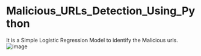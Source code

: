 # Malicious_URLs_Detection_Using_Python
It is a Simple Logistic Regression Model to identify the Malicious urls.
![image](https://github.com/cyber-suvash/Malicious_URL_Detection_Using_Logistic_Regression/assets/129322686/60acdb82-58a8-46f2-be4a-83984feb2537)
